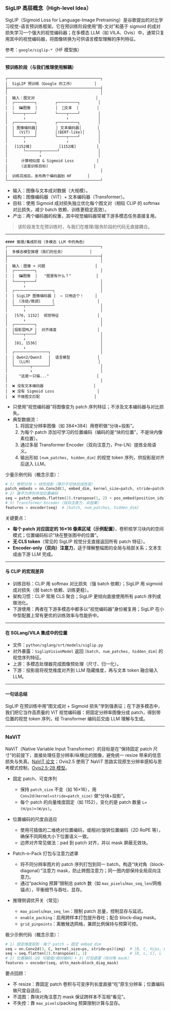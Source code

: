 ### SigLIP 高层概念（High-level Idea）

SigLIP（Sigmoid Loss for Language-Image Pretraining）是谷歌提出的对比学习视觉-语言预训练框架。它在预训练阶段使用“图-文对”和基于 sigmoid 的成对损失学习一个强大的视觉编码器；在多模态 LLM（如 VILA、Ovis）中，通常只复用其中的视觉编码器，将图像转换为可供语言模型理解的序列特征。

参考：`google/siglip-*`（HF 模型族）

---

#### 预训练阶段（与我们推理使用解耦）
```
┌─────────────────────────────────────────┐
│  SigLIP 预训练（Google 的工作）         │
├─────────────────────────────────────────┤
│                                         │
│  输入：图文对                           │
│  ┌─────────┐        ┌─────────┐        │
│  │  🖼️图像  │        │  📝文本  │        │
│  └────┬────┘        └────┬────┘        │
│       ↓                  ↓             │
│  ┌─────────┐        ┌─────────┐        │
│  │ 图像编码器│        │ 文本编码器│       │
│  │  (ViT)  │        │(BERT-like)│      │
│  └────┬────┘        └────┬────┘        │
│       ↓                  ↓             │
│   [1152维]            [1152维]         │
│       └──────┬───────┘                 │
│              ↓                         │
│      计算相似度 & Sigmoid Loss          │
│      (这是训练目标)                    │
│                                         │
│  训练完成后，发布两个编码器到 HF       │
└─────────────────────────────────────────┘
```
- 输入：图像与文本成对数据（大规模）。
- 结构：图像编码器（ViT）+ 文本编码器（Transformer）。
- 目标：使用 Sigmoid 成对损失独立优化每个图文对（相较 CLIP 的 softmax 对比损失，减少 batch 依赖、训练更稳定高效）。
- 产出：两个编码器的权重，其中视觉编码器常被下游多模态任务直接复用。

> 该阶段发生在预训练时，与我们在推理/服务阶段的代码无直接耦合。

---
```
#### 推理/集成阶段（多模态 LLM 中的角色）
┌─────────────────────────────────────────┐
│  多模态模型推理（我们的任务）           │
├─────────────────────────────────────────┤
│                                         │
│  输入：图像 + 问题                      │
│  ┌─────────┐                            │
│  │  🖼️图像  │   "图里有什么？"           │
│  └────┬────┘                            │
│       ↓                                 │
│  ┌─────────────────┐                    │
│  │ SigLIP 图像编码器 │  ← 只用这个！     │
│  │  (冻结/微调)     │                   │
│  └────┬────────────┘                    │
│       ↓                                 │
│   [576, 1152]  视觉特征                 │
│       ↓                                 │
│  ┌─────────┐                            │
│  │投影层MLP │  对齐维度                  │
│  └────┬────┘                            │
│       ↓                                 │
│   [81, 1536]                            │
│       ↓                                 │
│  ┌───────────────┐                      │
│  │ Qwen2/Qwen3   │  语言模型            │
│  │  (LLM)        │                     │
│  └───────┬───────┘                      │
│          ↓                              │
│     "这是一只猫..."                     │
│                                         │
│  ❌ 没有文本编码器                      │
│  ❌ 没有 Sigmoid Loss                   │
│  ❌ 不做图文匹配                        │
```
- 只使用“视觉编码器”将图像变为 patch 序列特征；不涉及文本编码器与对比损失。
- 典型数据流：
  1) 将固定分辨率图像（如 384×384）用卷积做“分块+投影”。
  2) 为每个 patch 添加可学习的位置编码（编码的是“块的位置”，不是块内像素位置）。
  3) 通过多层 Transformer Encoder（双向注意力，Pre-LN）提炼全局语义。
  4) 输出形如 `[num_patches, hidden_dim]` 的视觉 token 序列，供投影层对齐后送入 LLM。

少量示例代码（概念示意）：

```python
# 1) 卷积分块 + 线性投影（等价于切块后线性层）
patch_embeds = nn.Conv2d(3, embed_dim, kernel_size=patch, stride=patch)(image)
# 2) 展平为序列并加位置编码
seq = patch_embeds.flatten(2).transpose(1, 2) + pos_embed(position_ids)
# 3) Transformer Encoder（双向注意力，非因果）
features = encoder(seq)  # [batch, num_patches, hidden_dim]
```

关键要点：
- **每个 patch 对应固定的 16×16 像素区域（示例配置）**，卷积核学习块内的空间模式；位置编码标识“块在整张图中的位置”。
- **无 CLS token**（常见的 SigLIP 视觉分支直接返回所有 patch 特征）。
- **Encoder-only（双向）注意力**，适于理解整幅图的全局与局部关系；文本生成由下游 LLM 完成。

---

#### 与 CLIP 的宏观差异
- 训练目标：CLIP 用 softmax 对比损失（强 batch 依赖）；SigLIP 用 sigmoid 成对损失（弱 batch 依赖、训练更稳）。
- 架构习惯：CLIP 常用 CLS 聚合；SigLIP 更倾向直接使用所有 patch 序列或做池化。
- 下游使用：两者在下游多模态中都多以“视觉编码器”身份被复用；SigLIP 在小中型配置上常有更优的训练效率与性能折中。

---

#### 在 SGLang/VILA 集成中的位置
- 文件：`python/sglang/srt/models/siglip.py`
- 对外暴露：`SiglipVisionModel` 返回 `[batch, num_patches, hidden_dim]` 的视觉序列特征。
- 上游：多模态处理器完成图像预处理（尺寸、归一化）。
- 下游：投影层将视觉维度对齐到 LLM 隐藏维度，再与文本 token 融合输入 LLM。

---

#### 一句话总结
SigLIP 在预训练中用“图文成对 + Sigmoid 损失”学到强表征；在下游多模态中，我们把它当作高质量的 ViT 视觉编码器：把固定分辨率图像分成 patch，得到带位置的视觉 token 序列，经 Transformer 编码后交由 LLM 理解与生成。



---

### NaViT

NaViT（Native Variable Input Transformer）的目标是在“保持固定 patch 尺寸”的前提下，直接处理任意分辨率/纵横比的图像，避免统一 resize 带来的信息损失与失真。[NaViT 论文](https://arxiv.org/abs/2307.06304)；Ovis2.5 使用了 NaViT 思路实现原生分辨率感知与思考模式控制，[Ovis2.5-2B 模型](https://huggingface.co/AIDC-AI/Ovis2.5-2B)。

- 固定 patch、可变序列
  - 保持 `patch_size` 不变（如 16×16），用 `Conv2d(kernel=stride=patch_size)` 做“分块+投影”。
  - 每个 patch 的向量维度固定（如 1152），变化的是 patch 数量 `L=(H/ps)×(W/ps)`。

- 位置编码的尺度自适应
  - 使用可插值的二维绝对位置编码，或相对/旋转位置编码（2D RoPE 等），确保不同网格大小下位置语义一致。
  - 边界对齐常见做法：pad 到 patch 对齐，并以 mask 屏蔽无效块。

- Patch-n-Pack 打包与注意力遮罩
  - 将不同分辨率图片的 patch 序列打包到同一 batch，构造“块对角（block-diagonal）”注意力 mask，防止跨图注意力；同一图内部保持全局双向注意力。
  - 通过“packing 预算”限制总 patch 数（如 `max_pixels`/`max_seq_len`/网格锚点），平衡细节与吞吐、显存。

- 推理侧调优开关（常见）
  - `max_pixels`/`max_seq_len`：限制 patch 总量，控制显存与延迟。
  - `enable_packing`：启用跨样本打包提升吞吐；配合 block-diag mask。
  - `grid_pinpoints`：离散候选网格，兼顾比例保持与预算可控。

极少示例代码（概念示意）：

```python
# 1) 固定维度投影：每个 patch → 固定 embed_dim
seq = nn.Conv2d(3, C, kernel_size=ps, stride=ps)(img)  # [B, C, H/ps, W/ps]
seq = seq.flatten(2).transpose(1, 2)                   # [B, L, C], L 可变
# 2) 位置编码（2D 可插值/相对编码）+ 3) 打包遮罩（块对角 mask）
features = encoder(seq, attn_mask=block_diag_mask)
```

要点回顾：
- 不 resize：靠固定 patch 卷积与可变序列长度直接“吃”原生分辨率；位置编码做尺度自适应。
- 不混图：靠块对角注意力 mask 保证跨样本不互相“看见”。
- 不失控：靠 `max_pixels`/packing 预算限制计算与显存。
